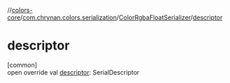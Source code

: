 //[colors-core](../../../index.md)/[com.chrynan.colors.serialization](../index.md)/[ColorRgbaFloatSerializer](index.md)/[descriptor](descriptor.md)

# descriptor

[common]\
open override val [descriptor](descriptor.md): SerialDescriptor
